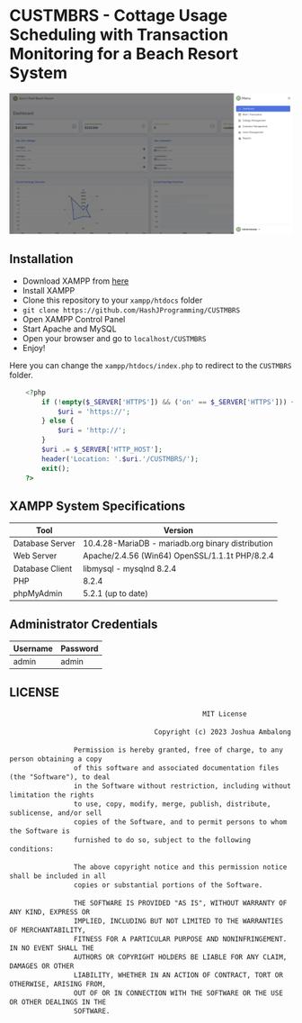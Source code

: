 # CUSTMBRS - Cottage Usage Scheduling with Transaction Monitoring for a Beach Resort System
![Alt text](image.png)
## Installation
- Download XAMPP from [here](https://www.apachefriends.org/download.html)
- Install XAMPP
- Clone this repository to your `xampp/htdocs` folder
- `git clone https://github.com/HashJProgramming/CUSTMBRS`
- Open XAMPP Control Panel
- Start Apache and MySQL
- Open your browser and go to `localhost/CUSTMBRS`
- Enjoy!

Here you can change the `xampp/htdocs/index.php` to redirect to the `CUSTMBRS` folder.
```php
    <?php
        if (!empty($_SERVER['HTTPS']) && ('on' == $_SERVER['HTTPS'])) {
            $uri = 'https://';
        } else {
            $uri = 'http://';
        }
        $uri .= $_SERVER['HTTP_HOST'];
        header('Location: '.$uri.'/CUSTMBRS/');
        exit();
    ?>
```

## XAMPP System Specifications

| Tool            | Version                             |
|-----------------|-------------------------------------|
| Database Server | 10.4.28-MariaDB - mariadb.org binary distribution |
| Web Server      | Apache/2.4.56 (Win64) OpenSSL/1.1.1t PHP/8.2.4 |
| Database Client | libmysql - mysqlnd 8.2.4             |
| PHP             | 8.2.4                               |
| phpMyAdmin      | 5.2.1 (up to date)                   |

## Administrator Credentials
| Username | Password |
|----------|----------|
| admin    | admin    |


## LICENSE
```               
                                                MIT License

                                    Copyright (c) 2023 Joshua Ambalong

                Permission is hereby granted, free of charge, to any person obtaining a copy
                of this software and associated documentation files (the "Software"), to deal
                in the Software without restriction, including without limitation the rights
                to use, copy, modify, merge, publish, distribute, sublicense, and/or sell
                copies of the Software, and to permit persons to whom the Software is
                furnished to do so, subject to the following conditions:

                The above copyright notice and this permission notice shall be included in all
                copies or substantial portions of the Software.

                THE SOFTWARE IS PROVIDED "AS IS", WITHOUT WARRANTY OF ANY KIND, EXPRESS OR
                IMPLIED, INCLUDING BUT NOT LIMITED TO THE WARRANTIES OF MERCHANTABILITY,
                FITNESS FOR A PARTICULAR PURPOSE AND NONINFRINGEMENT. IN NO EVENT SHALL THE
                AUTHORS OR COPYRIGHT HOLDERS BE LIABLE FOR ANY CLAIM, DAMAGES OR OTHER
                LIABILITY, WHETHER IN AN ACTION OF CONTRACT, TORT OR OTHERWISE, ARISING FROM,
                OUT OF OR IN CONNECTION WITH THE SOFTWARE OR THE USE OR OTHER DEALINGS IN THE
                SOFTWARE.
```